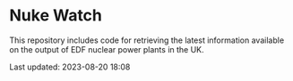 # Nuke Watch

This repository includes code for retrieving the latest information available on the output of EDF nuclear power plants in the UK.

Last updated: 2023-08-20 18:08
